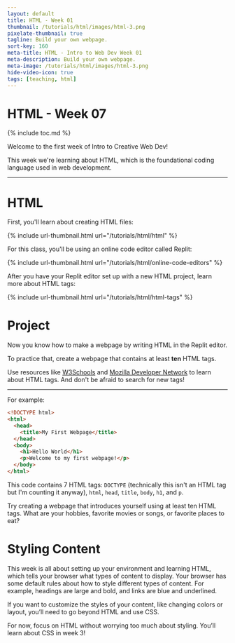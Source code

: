 ```yaml
---
layout: default
title: HTML - Week 01
thumbnail: /tutorials/html/images/html-3.png
pixelate-thumbnail: true
tagline: Build your own webpage.
sort-key: 160
meta-title: HTML - Intro to Web Dev Week 01
meta-description: Build your own webpage.
meta-image: /tutorials/html/images/html-3.png
hide-video-icon: true
tags: [teaching, html]
---
```


# HTML - Week 07

{% include toc.md %}

Welcome to the first week of Intro to Creative Web Dev!

This week we're learning about HTML, which is the foundational coding language used in web development.

---

# HTML

First, you'll learn about creating HTML files:

{% include url-thumbnail.html url="/tutorials/html/html" %}

For this class, you'll be using an online code editor called Replit:

{% include url-thumbnail.html url="/tutorials/html/online-code-editors" %}

After you have your Replit editor set up with a new HTML project, learn more about HTML tags:

{% include url-thumbnail.html url="/tutorials/html/html-tags" %}

# Project

Now you know how to make a webpage by writing HTML in the Replit editor.

To practice that, create a webpage that contains at least **ten** HTML tags.

Use resources like [W3Schools](https://www.w3schools.com/) and [Mozilla Developer Network](https://developer.mozilla.org/) to learn about HTML tags. And don't be afraid to search for new tags!

---

For example:

```html
<!DOCTYPE html>
<html>
  <head>
    <title>My First Webpage</title>
  </head>
  <body>
    <h1>Hello World</h1>
    <p>Welcome to my first webpage!</p>
  </body>
</html>
```

This code contains 7 HTML tags: `DOCTYPE` (technically this isn't an HTML tag but I'm counting it anyway), `html`, `head`, `title`, `body`, `h1`, and `p`.

Try creating a webpage that introduces yourself using at least ten HTML tags. What are your hobbies, favorite movies or songs, or favorite places to eat?

# Styling Content

This week is all about setting up your environment and learning HTML, which tells your browser what types of content to display. Your browser has some default rules about how to style different types of content. For example, headings are large and bold, and links are blue and underlined.

If you want to customize the styles of your content, like changing colors or layout, you’ll need to go beyond HTML and use CSS.

For now, focus on HTML without worrying too much about styling. You’ll learn about CSS in week 3!
